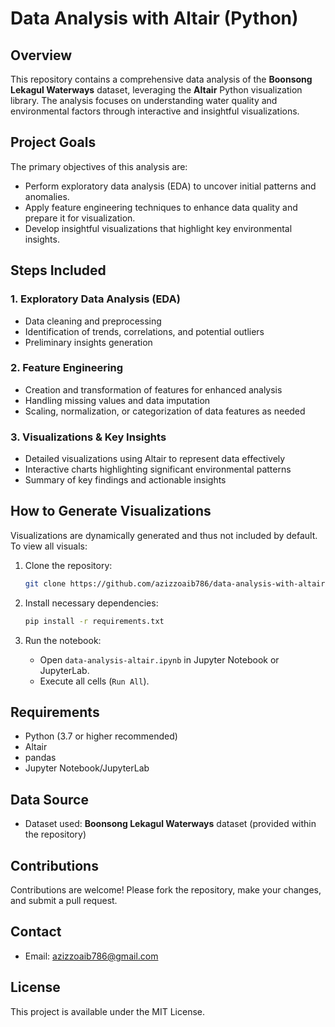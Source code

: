 # Data Analysis with Altair (Python)

## Overview
This repository contains a comprehensive data analysis of the **Boonsong Lekagul Waterways** dataset, leveraging the **Altair** Python visualization library. The analysis focuses on understanding water quality and environmental factors through interactive and insightful visualizations.

## Project Goals
The primary objectives of this analysis are:

- Perform exploratory data analysis (EDA) to uncover initial patterns and anomalies.
- Apply feature engineering techniques to enhance data quality and prepare it for visualization.
- Develop insightful visualizations that highlight key environmental insights.

## Steps Included

### 1. Exploratory Data Analysis (EDA)
- Data cleaning and preprocessing
- Identification of trends, correlations, and potential outliers
- Preliminary insights generation

### 2. Feature Engineering
- Creation and transformation of features for enhanced analysis
- Handling missing values and data imputation
- Scaling, normalization, or categorization of data features as needed

### 3. Visualizations & Key Insights
- Detailed visualizations using Altair to represent data effectively
- Interactive charts highlighting significant environmental patterns
- Summary of key findings and actionable insights

## How to Generate Visualizations
Visualizations are dynamically generated and thus not included by default. To view all visuals:

1. Clone the repository:
   ```bash
   git clone https://github.com/azizzoaib786/data-analysis-with-altair-python.git
   ```

2. Install necessary dependencies:
   ```bash
   pip install -r requirements.txt
   ```

3. Run the notebook:
   - Open `data-analysis-altair.ipynb` in Jupyter Notebook or JupyterLab.
   - Execute all cells (`Run All`).

## Requirements
- Python (3.7 or higher recommended)
- Altair
- pandas
- Jupyter Notebook/JupyterLab

## Data Source
- Dataset used: **Boonsong Lekagul Waterways** dataset (provided within the repository)

## Contributions
Contributions are welcome! Please fork the repository, make your changes, and submit a pull request.

## Contact
- Email: [azizzoaib786@gmail.com](mailto:azizzoaib786@gmail.com)

## License
This project is available under the MIT License.